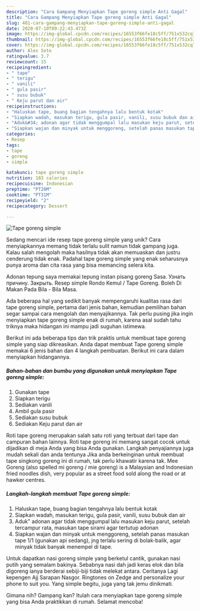 ```yaml
---
description: "Cara Gampang Menyiapkan Tape goreng simple Anti Gagal"
title: "Cara Gampang Menyiapkan Tape goreng simple Anti Gagal"
slug: 481-cara-gampang-menyiapkan-tape-goreng-simple-anti-gagal
date: 2020-07-10T09:22:43.473Z
image: https://img-global.cpcdn.com/recipes/16553f66fe18c5ff/751x532cq70/tape-goreng-simple-foto-resep-utama.jpg
thumbnail: https://img-global.cpcdn.com/recipes/16553f66fe18c5ff/751x532cq70/tape-goreng-simple-foto-resep-utama.jpg
cover: https://img-global.cpcdn.com/recipes/16553f66fe18c5ff/751x532cq70/tape-goreng-simple-foto-resep-utama.jpg
author: Alex Soto
ratingvalue: 3.7
reviewcount: 15
recipeingredient:
- " tape"
- " terigu"
- " vanili"
- " gula pasir"
- " susu bubuk"
- " Keju parut dan air"
recipeinstructions:
- "Haluskan tape, buang bagian tengahnya lalu bentuk kotak"
- "Siapkan wadah, masukan terigu, gula pasir, vanili, susu bubuk dan air"
- "Aduk&#34; adonan agar tidak menggumpal lalu masukan keju parut, setelah tercampur rata, masukan tape sirami agar tertutup adonan"
- "Siapkan wajan dan minyak untuk menggoreng, setelah panas masukan tape 1/1 (gunakan api sedang), jng terlalu sering di bolak-balik, agar minyak tidak banyak menempel di tape."
categories:
- Resep
tags:
- tape
- goreng
- simple

katakunci: tape goreng simple 
nutrition: 183 calories
recipecuisine: Indonesian
preptime: "PT20M"
cooktime: "PT31M"
recipeyield: "2"
recipecategory: Dessert

---
```



![Tape goreng simple](https://img-global.cpcdn.com/recipes/16553f66fe18c5ff/751x532cq70/tape-goreng-simple-foto-resep-utama.jpg)

Sedang mencari ide resep tape goreng simple yang unik? Cara menyiapkannya memang tidak terlalu sulit namun tidak gampang juga. Kalau salah mengolah maka hasilnya tidak akan memuaskan dan justru cenderung tidak enak. Padahal tape goreng simple yang enak seharusnya punya aroma dan cita rasa yang bisa memancing selera kita.

Adonan tepung saya memakai tepung instan pisang goreng Sasa. Узнать причину. Закрыть. Resep simple Rondo Kemul / Tape Goreng. Boleh Di Makan Pada Bila - Bila Masa.

Ada beberapa hal yang sedikit banyak mempengaruhi kualitas rasa dari tape goreng simple, pertama dari jenis bahan, kemudian pemilihan bahan segar sampai cara mengolah dan menyajikannya. Tak perlu pusing jika ingin menyiapkan tape goreng simple enak di rumah, karena asal sudah tahu triknya maka hidangan ini mampu jadi suguhan istimewa.


Berikut ini ada beberapa tips dan trik praktis untuk membuat tape goreng simple yang siap dikreasikan. Anda dapat membuat Tape goreng simple memakai 6 jenis bahan dan 4 langkah pembuatan. Berikut ini cara dalam menyiapkan hidangannya.

<!--inarticleads1-->

##### Bahan-bahan dan bumbu yang digunakan untuk menyiapkan Tape goreng simple:

1. Gunakan  tape
1. Siapkan  terigu
1. Sediakan  vanili
1. Ambil  gula pasir
1. Sediakan  susu bubuk
1. Sediakan  Keju parut dan air


Roti tape goreng merupakan salah satu roti yang terbuat dari tape dan campuran bahan lainnya. Roti tape goreng ini memang sangat cocok untuk dijadikan di meja Anda yang bisa Anda gunakan. Langkah penyajiannya juga mudah sekali dan anda tentunya Jika anda berkeinginan untuk membuat tape singkong goreng ini di rumah, tak perlu khawatir karena tak. Mee Goreng (also spelled mi goreng / mie goreng) is a Malaysian and Indonesian fried noodles dish, very popular as a street food sold along the road or at hawker centres. 

<!--inarticleads2-->

##### Langkah-langkah membuat Tape goreng simple:

1. Haluskan tape, buang bagian tengahnya lalu bentuk kotak
1. Siapkan wadah, masukan terigu, gula pasir, vanili, susu bubuk dan air
1. Aduk&#34; adonan agar tidak menggumpal lalu masukan keju parut, setelah tercampur rata, masukan tape sirami agar tertutup adonan
1. Siapkan wajan dan minyak untuk menggoreng, setelah panas masukan tape 1/1 (gunakan api sedang), jng terlalu sering di bolak-balik, agar minyak tidak banyak menempel di tape.


Untuk dapatkan nasi goreng simple yang berketul cantik, gunakan nasi putih yang semalam bakinya. Sebabnya nasi dah jadi keras elok dan bila digoreng ianya berderai sebiji-biji tidak melekat antara. Ceritanya Lagi kepengen Ajj Sarapan Nasgor. Ringtones on Zedge and personalize your phone to suit you. Yang simple begitu, juga yang tak jemu dinikmati. 

Gimana nih? Gampang kan? Itulah cara menyiapkan tape goreng simple yang bisa Anda praktikkan di rumah. Selamat mencoba!
